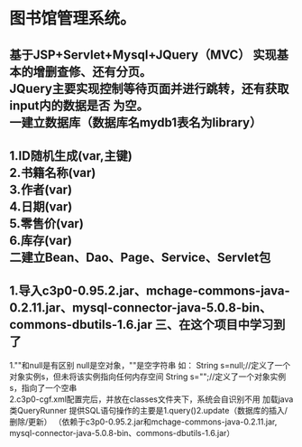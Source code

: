 图书馆管理系统。
======
基于JSP+Servlet+Mysql+JQuery（MVC）
实现基本的增删查修、还有分页。</br>
JQuery主要实现控制等待页面并进行跳转，还有获取input内的数据是否
为空。</br>
一建立数据库（数据库名mydb1表名为library）</br>
------
1.ID随机生成(var,主键)</br>
2.书籍名称(var)</br>
3.作者(var)</br>
4.日期(var)</br>
5.零售价(var)</br>
6.库存(var)</br>
二建立Bean、Dao、Page、Service、Servlet包
------
1.导入c3p0-0.95.2.jar、mchage-commons-java-0.2.11.jar、mysql-connector-java-5.0.8-bin、commons-dbutils-1.6.jar
三、在这个项目中学习到了
---------
1.""和null是有区别
null是空对象，""是空字符串
如：
String s=null;//定义了一个对象实例s，但未将该实例指向任何内存空间
String s="";//定义了一个对象实例s，指向了一个空串</br>
2.c3p0-cgf.xml配置完后，并放在classes文件夹下，系统会自识别不用
加载java类QueryRunner 提供SQL语句操作的主要是1.query()2.update（数据库的插入/删除/更新）
（依赖于c3p0-0.95.2.jar和mchage-commons-java-0.2.11.jar,
mysql-connector-java-5.0.8-bin、commons-dbutils-1.6.jar）
